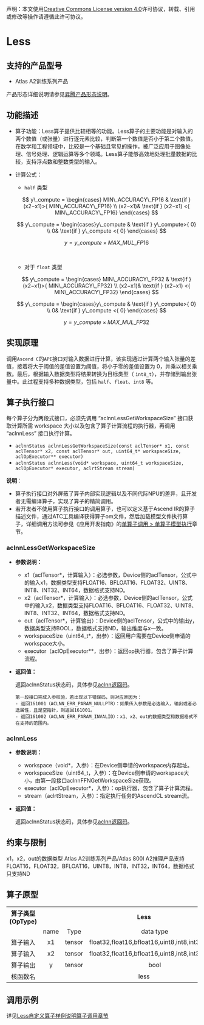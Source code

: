 声明：本文使用[Creative Commons License version 4.0](https://creativecommons.org/licenses/by/4.0/legalcode)许可协议，转载、引用或修改等操作请遵循此许可协议。

# Less

## 支持的产品型号

- Atlas A2训练系列产品

产品形态详细说明请参见[昇腾产品形态说明](https://www.hiascend.com/document/redirect/CannCommunityProductForm)。

## 功能描述

- 算子功能：Less算子提供比较相等的功能。Less算子的主要功能是对输入的两个数值（或张量）进行逐元素比较，判断第一个数值是否小于第二个数值。在数学和工程领域中，比较是一个基础且常见的操作，被广泛应用于图像处理、信号处理、逻辑运算等多个领域。Less算子能够高效地处理批量数据的比较，支持浮点数和整数类型的输入。

- 计算公式：

  - `half` 类型

  $$
  y\_compute =
  \begin{cases} MIN\_ACCURACY\_FP16 & \text{if }  (x2−x1)>{ MIN\_ACCURACY\_FP16}  \\
   (x2−x1)& \text{if }  (x2−x1) <{ MIN\_ACCURACY\_FP16} 
  \end{cases}
  $$

  $$
  y\_compute =
  \begin{cases}y\_compute & \text{if }  y\_compute>{ 0}  \\
   0& \text{if }  y\_compute <{ 0} 
  \end{cases}
  $$

  $$
  y=y\_compute\times MAX\_MUL\_FP16
  $$

  ​

  - 对于 `float` 类型

  $$
  y\_compute =
  \begin{cases} MIN\_ACCURACY\_FP32 & \text{if }  (x2−x1)>{ MIN\_ACCURACY\_FP32}  \\
   (x2−x1)& \text{if }  (x2−x1) <{ MIN\_ACCURACY\_FP32} 
  \end{cases}
  $$

  $$
  y\_compute =
  \begin{cases}y\_compute & \text{if }  y\_compute>{ 0}  \\
   0& \text{if }  y\_compute <{ 0} 
  \end{cases}
  $$

  $$
  y=y\_compute\times MAX\_MUL\_FP32
  $$



## 实现原理

调用`Ascend C`的`API`接口对输入数据进行计算，该实现通过计算两个输入张量的差值，接着将大于阈值的差值设置为阈值，将小于零的差值设置为 0，并乘以相关乘数。最后，根据输入数据类型将结果转换为目标类型（ `int8_t`），并存储到输出张量中。此过程支持多种数据类型，包括 `half`、`float`、`int8` 等。

## 算子执行接口

每个算子分为两段式接口，必须先调用 “aclnnLessGetWorkspaceSize” 接口获取计算所需 workspace 大小以及包含了算子计算流程的执行器，再调用 “aclnnLess” 接口执行计算。

- `aclnnStatus aclnnLessGetWorkspaceSize(const aclTensor* x1, const aclTensor* x2, const aclTensor* out, uint64_t* workspaceSize, aclOpExecutor** executor)`
- `aclnnStatus aclnnLess(void* workspace, uint64_t workspaceSize, aclOpExecutor* executor, aclrtStream stream)`

**说明**：

- 算子执行接口对外屏蔽了算子内部实现逻辑以及不同代际NPU的差异，且开发者无需编译算子，实现了算子的精简调用。
- 若开发者不使用算子执行接口的调用算子，也可以定义基于Ascend IR的算子描述文件，通过ATC工具编译获得算子om文件，然后加载模型文件执行算子，详细调用方法可参见《应用开发指南》的[单算子调用 > 单算子模型执行](https://hiascend.com/document/redirect/CannCommunityCppOpcall)章节。

### aclnnLessGetWorkspaceSize

- **参数说明：**

  - x1（aclTensor\*，计算输入）：必选参数，Device侧的aclTensor，公式中的输入x1，数据类型支持FLOAT16、BFLOAT16、FLOAT32、UINT8、INT8、INT32、INT64，数据格式支持ND。
  - x2（aclTensor\*，计算输入）：必选参数，Device侧的aclTensor，公式中的输入x2，数据类型支持FLOAT16、BFLOAT16、FLOAT32、UINT8、INT8、INT32、INT64，数据格式支持ND。
  - out（aclTensor\*，计算输出）：Device侧的aclTensor，公式中的输出y，数据类型支持BOOL，数据格式支持ND，输出维度与x一致。
  - workspaceSize（uint64\_t\*，出参）：返回用户需要在Device侧申请的workspace大小。
  - executor（aclOpExecutor\*\*，出参）：返回op执行器，包含了算子计算流程。

- **返回值：**

  返回aclnnStatus状态码，具体参见[aclnn返回码](https://www.hiascend.com/document/detail/zh/CANNCommunityEdition/800alpha003/apiref/aolapi/context/common/aclnn%E8%BF%94%E5%9B%9E%E7%A0%81_fuse.md)。

  ```
  第一段接口完成入参校验，若出现以下错误码，则对应原因为：
  - 返回161001（ACLNN_ERR_PARAM_NULLPTR）：如果传入参数是必选输入，输出或者必选属性，且是空指针，则返回161001。
  - 返回161002（ACLNN_ERR_PARAM_INVALID）：x1、x2、out的数据类型和数据格式不在支持的范围内。
  ```

### aclnnLess

- **参数说明：**

  - workspace（void\*，入参）：在Device侧申请的workspace内存起址。
  - workspaceSize（uint64\_t，入参）：在Device侧申请的workspace大小，由第一段接口aclnnFFNGetWorkspaceSize获取。
  - executor（aclOpExecutor\*，入参）：op执行器，包含了算子计算流程。
  - stream（aclrtStream，入参）：指定执行任务的AscendCL stream流。

- **返回值：**

  返回aclnnStatus状态码，具体参见[aclnn返回码](https://www.hiascend.com/document/detail/zh/CANNCommunityEdition/800alpha003/apiref/aolapi/context/common/aclnn%E8%BF%94%E5%9B%9E%E7%A0%81_fuse.md)。

## 约束与限制

x1，x2，out的数据类型 Atlas A2训练系列产品/Atlas 800I A2推理产品支持FLOAT16，FLOAT32，BFLOAT16，UINT8，INT8，INT32，INT64，数据格式只支持ND

## 算子原型

<table>
<tr><th align="center">算子类型(OpType)</th><th colspan="4" align="center">Less</th></tr> 
<tr><td align="center"> </td><td align="center">name</td><td align="center">Type</td><td align="center">data type</td><td align="center">format</td></tr>  
<tr><td rowspan="2" align="center">算子输入</td>
<tr><td align="center">x1</td><td align="center">tensor</td><td align="center">float32,float16,bfloat16,uint8,int8,int32,int64</td><td align="center">ND</td></tr>  
<tr><td rowspan="2" align="center">算子输入</td>
<tr><td align="center">x2</td><td align="center">tensor</td><td align="center">float32,float16,bfloat16,uint8,int8,int32,int64</td><td align="center">ND</td></tr>  
<tr><td rowspan="1" align="center">算子输出</td>
<td align="center">y</td><td align="center">tensor</td><td align="center">bool</td><td align="center">ND</td></tr>  
<tr><td rowspan="1" align="center">核函数名</td><td colspan="4" align="center">less</td></tr>  
</table>

## 调用示例

详见[Less自定义算子样例说明算子调用章节](../README.md#算子调用)